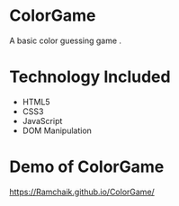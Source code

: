 # ColorGame
A basic color guessing game .

# Technology Included 
  * HTML5
  * CSS3
  * JavaScript
  * DOM Manipulation
# Demo of ColorGame
  https://Ramchaik.github.io/ColorGame/
